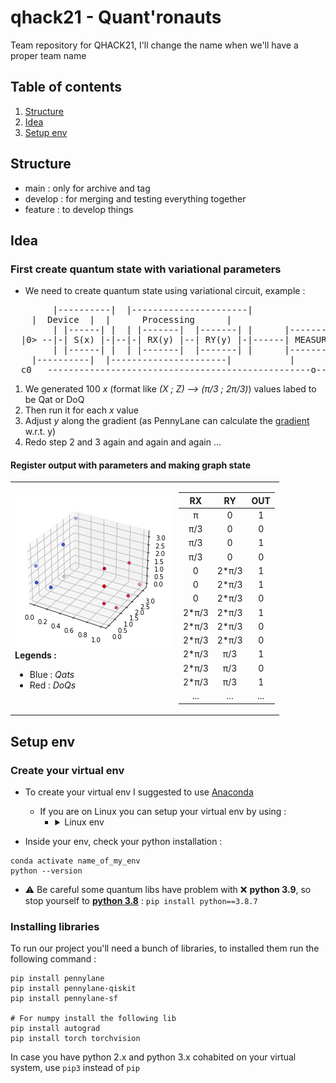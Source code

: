 # qhack21 - Quant'ronauts
Team repository for QHACK21, I'll change the name when we'll have a proper team name

## Table of contents
1. [Structure](#structure)
2. [Idea](#idea)
3. [Setup env](#setup_env)

## Structure <a name="structure"></a>
- main : only for archive and tag
- develop : for merging and testing everything together
- feature : to develop things

## Idea <a name="idea"></a>
### First create quantum state with variational parameters
- We need to create quantum state using variational circuit, example :
<pre>
        |----------|  |----------------------|
	|  Device  |  |      Processing      |    
        | |------| |  | |-------|  |-------| |      |---------|
  |0> --|-| S(x) |-|--|-| RX(y) |--| RY(y) |-|------| MEASURE |
        | |------| |  | |-------|  |-------| |      |---------|
  	|----------|  |----------------------|           |
  c0   --------------------------------------------------o-----
</pre>
1. We generated 100 *x* (format like *(X ; Z) --> (π/3 ; 2π/3)*) values labed to be Qat or DoQ
2. Then run it for each *x* value
3. Adjust *y* along the gradient (as PennyLane can calculate the [gradient](https://medium.com/xanaduai/training-quantum-neural-networks-with-pennylane-pytorch-and-tensorflow-c669108118cc) w.r.t. y)
4. Redo step 2 and 3 again and again and again ...

#### Register output with parameters and making graph state
<table>
	<tbody>
		<tr>
			<td>
				<img src="graph_example.png">
				<br/><b>Legends :</b>
				<ul>
					<li>Blue : <i>Qats</i></li>
					<li>Red : <i>DoQs</i></li>
				</ul>
			</td>
			<td>
				<table>
					<thead>
						<tr>
							<th align="center">RX</th>
							<th align="center">RY</th>
							<th align="center">OUT</th>
						</tr>
					</thead>
					<tbody>
						<tr>
							<td align="center">π</td>
							<td align="center">0</td>
							<td align="center">1</td>
						</tr>
						<tr>
							<td align="center">π/3</td>
							<td align="center">0</td>
							<td align="center">0</td>
						</tr>
						<tr>
							<td align="center">π/3</td>
							<td align="center">0</td>
							<td align="center">1</td>
						</tr>
						<tr>
							<td align="center">π/3</td>
							<td align="center">0</td>
							<td align="center">0</td>
						</tr>
						<tr>
							<td align="center">0</td>
							<td align="center">2*π/3</td>
							<td align="center">1</td>
						</tr>
						<tr>
							<td align="center">0</td>
							<td align="center">2*π/3</td>
							<td align="center">1</td>
						</tr>
						<tr>
							<td align="center">0</td>
							<td align="center">2*π/3</td>
							<td align="center">0</td>
						</tr>
						<tr>
							<td align="center">2*π/3</td>
							<td align="center">2*π/3</td>
							<td align="center">1</td>
						</tr>
						<tr>
							<td align="center">2*π/3</td>
							<td align="center">2*π/3</td>
							<td align="center">0</td>
						</tr>
						<tr>
							<td align="center">2*π/3</td>
							<td align="center">2*π/3</td>
							<td align="center">0</td>
						</tr>
						<tr>
							<td align="center">2*π/3</td>
							<td align="center">π/3</td>
							<td align="center">1</td>
						</tr>
						<tr>
							<td align="center">2*π/3</td>
							<td align="center">π/3</td>
							<td align="center">0</td>
						</tr>
						<tr>
							<td align="center">2*π/3</td>
							<td align="center">π/3</td>
							<td align="center">1</td>
						</tr>
						<tr>
							<td align="center">...</td>
							<td align="center">...</td>
							<td align="center">...</td>
						</tr>
					</tbody>
				</table>
			</td>
		</tr>
	</tbody>
</table>

## Setup env <a name="setup_env"></a>
### Create your virtual env
- To create your virtual env I suggested to use [Anaconda](https://www.anaconda.com/products/individual)
	- If you are on Linux you can setup your virtual env by using :
		- <details><summary>Linux env</summary>
			<pre>
			toto$ ( echo; echo '##### added for quantum #####';
			echo 'export PATH=/home/toto/.local/bin:$PATH';
			echo "alias quantum='source ~/quantum/bin/activate'" ) >> ~/.bashrc
			toto$ . ~/.bashrc
			toto$ pip3 install --upgrade pip
			toto$ python3 -m pip install virtualenv
			toto$ python3 -m virtualenv quantum
			toto$ quantum
			</pre>
		</details>

- Inside your env, check your python installation :
```
conda activate name_of_my_env
python --version
```
- :warning: Be careful some quantum libs have problem with :x: **python 3.9**, so stop yourself to **[python 3.8](https://www.python.org/downloads/release/python-387/)** :
`pip install python==3.8.7`

### Installing libraries
To run our project you'll need a bunch of libraries, to installed them run the following command :
```
pip install pennylane
pip install pennylane-qiskit
pip install pennylane-sf

# For numpy install the following lib
pip install autograd
pip install torch torchvision
```
In case you have python 2.x and python 3.x cohabited on your virtual system, use `pip3` instead of `pip`
